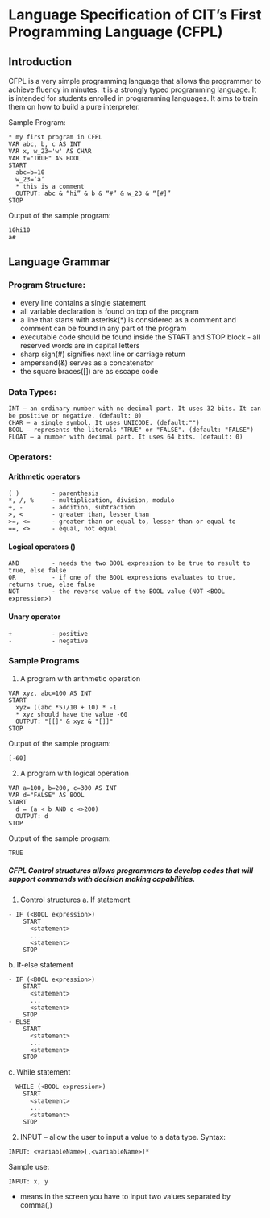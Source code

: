 # Language Specification of CIT’s First Programming Language (CFPL)

## Introduction
CFPL is a very simple programming language that allows the programmer to achieve fluency in minutes. It is a strongly typed programming language. It is intended for students enrolled in programming languages. It aims to train them on how to build a pure interpreter.

Sample Program:

    * my first program in CFPL
    VAR abc, b, c AS INT
    VAR x, w_23='w' AS CHAR
    VAR t="TRUE" AS BOOL
    START
      abc=b=10
      w_23=’a’
      * this is a comment
      OUTPUT: abc & “hi” & b & “#” & w_23 & “[#]”
    STOP

Output of the sample program:

    10hi10
    a#

## Language Grammar

### Program Structure:
  - every line contains a single statement
  - all variable declaration is found on top of the program
  - a line that starts with asterisk(*) is considered as a comment and comment can be found in any part of the program
  - executable code should be found inside the START and STOP block - all reserved words are in capital letters
  - sharp sign(#) signifies next line or carriage return
  - ampersand(&) serves as a concatenator
  - the square braces([]) are as escape code

### Data Types:
    INT – an ordinary number with no decimal part. It uses 32 bits. It can be positive or negative. (default: 0)
    CHAR – a single symbol. It uses UNICODE. (default:"")
    BOOL – represents the literals "TRUE" or "FALSE". (default: "FALSE")
    FLOAT – a number with decimal part. It uses 64 bits. (default: 0)

### Operators:

#### Arithmetic operators

    ( )         - parenthesis
    *, /, %     - multiplication, division, modulo
    +, -        - addition, subtraction
    >, <        - greater than, lesser than
    >=, <=      - greater than or equal to, lesser than or equal to
    ==, <>      - equal, not equal

#### Logical operators (<BOOL expression><LogicalOperator><BOOL expression>)
  
    AND         - needs the two BOOL expression to be true to result to true, else false
    OR          - if one of the BOOL expressions evaluates to true, returns true, else false
    NOT         - the reverse value of the BOOL value (NOT <BOOL expression>)
  
#### Unary operator

    +           - positive
    -           - negative

### Sample Programs
  1. A program with arithmetic operation
  
    VAR xyz, abc=100 AS INT
    START
      xyz= ((abc *5)/10 + 10) * -1
      * xyz should have the value -60
      OUTPUT: "[[]" & xyz & "[]]"
    STOP
    
  Output of the sample program:
  
    [-60]

  2. A program with logical operation
  
    VAR a=100, b=200, c=300 AS INT
    VAR d="FALSE" AS BOOL
    START
      d = (a < b AND c <>200)
      OUTPUT: d
    STOP

  Output of the sample program:

    TRUE


##### CFPL Control structures allows programmers to develop codes that will support commands with decision making capabilities.

  1. Control structures
  a. If statement
  
    - IF (<BOOL expression>)
        START
          <statement>
          ...
          <statement>
        STOP
  
  b. If-else statement
  
    - IF (<BOOL expression>)
        START
          <statement>
          ...
          <statement>
        STOP
    - ELSE
        START
          <statement>
          ...
          <statement>
        STOP
  c. While statement

    - WHILE (<BOOL expression>)
        START
          <statement>
          ...
          <statement>
        STOP

  2. INPUT – allow the user to input a value to a data type.
  Syntax:

    INPUT: <variableName>[,<variableName>]*

  Sample use:

    INPUT: x, y

  - means in the screen you have to input two values separated by comma(,)
